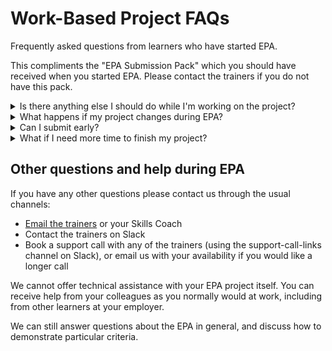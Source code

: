 # Work-Based Project FAQs

Frequently asked questions from learners who have started EPA.

This compliments the "EPA Submission Pack" which you should have received when you started EPA. Please contact the trainers if you do not have this pack.

<details markdown="1">
<summary markdown="1">
Is there anything else I should do while I'm working on the project?
</summary>

It is worth keeping some notes as you go to make it easier for you to fill in the Declaration Form and put together your evidence and presentation.
In particular, keep notes of:

* What you’ve worked on
* Roughly how long you’ve spent on-project each week
* How you have demonstrated each KSB + assessment criteria, and which ones you still need to demonstrate
  * You could do this by ticking off the KSBs on your project plan, or filling in the declaration form as you go

Your Professional Discussion interview will be scheduled for approximately half way through your project, BCS will send the invitation directly.
</details>

<details markdown="1">
<summary markdown="1">
What happens if my project changes during EPA?
</summary>

Your work based project must have real business value, so it will also be affected by changes to business requirements during the project.
**As long as you can still demonstrate all the KSBs and criteria**, changes to your project are nothing to worry about and will not affect your grade.
When you fill in the declaration form at the end you will submit an updated KSB mapping where you can detail any differences from your original project plan.

If you're not sure whether you will still be able to fulfil all the KSBs/criteria, or you are now planning to demonstrate the KSBs/criteria in a significantly different way, then please get in contact with the trainers.
We can assist you in finding alternative paths to demonstrating the KSBs/criteria, and submit an updated KSB mapping for BCS to review if appropriate.
</details>

<details markdown="1">
<summary markdown="1">
Can I submit early?
</summary>

It is generally fine to submit a few weeks before your submission deadline, though please let the trainers or your Skills Coach know ahead of time.

If you need to have your Practical Assessment early, because, for example, you'll be on leave, please contact a trainer urgently, as this needs arranging with BCS and may not always be possible.
</details>

<details markdown="1">
<summary markdown="1">
What if I need more time to finish my project?
</summary>

It is worth noting that the business project doesn't have to be finished by your EPA deadline, you just need to have demonstrated the required criteria.

It may be possible to extend the EPA window in exceptional circumstances.
Please contact the trainers or your Skills Coach to discuss requesting an extension.
</details>

## Other questions and help during EPA

If you have any other questions please contact us through the usual channels:

* [Email the trainers](mailto:DevOpsDelivery@corndel.com) or your Skills Coach
* Contact the trainers on Slack
* Book a support call with any of the trainers (using the support-call-links channel on Slack), or email us with your availability if you would like a longer call

We cannot offer technical assistance with your EPA project itself.
You can receive help from your colleagues as you normally would at work, including from other learners at your employer.

We can still answer questions about the EPA in general, and discuss how to demonstrate particular criteria.
